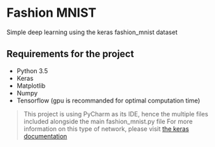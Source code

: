 # Fashion MNIST
Simple deep learning using the keras fashion_mnist  dataset

## Requirements for the project
- Python 3.5
- Keras
- Matplotlib
- Numpy
- Tensorflow (gpu is recommanded for optimal computation time)

> This project is using PyCharm as its IDE, hence the multiple files included alongside the main fashion_mnist.py file
For more information on this type of network, please visit [the keras documentation](https://keras.io)
